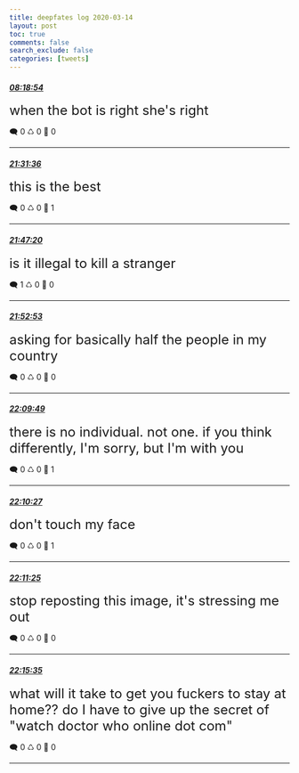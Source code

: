 ```yaml
---
title: deepfates log 2020-03-14
layout: post
toc: true
comments: false
search_exclude: false
categories: [tweets]
---
```



#### <a href = "https://twitter.com/deepfates/status/1238831979111444481">*08:18:54*</a>

<font size="5">when the bot is right she's right</font>



🗨️ 0 ♺ 0 🤍  0   

---
    
#### <a href = "https://twitter.com/deepfates/status/1239031467784589312">*21:31:36*</a>

<font size="5">this is the best</font>



🗨️ 0 ♺ 0 🤍  1   

---
    
#### <a href = "https://twitter.com/deepfates/status/1239035427694075904">*21:47:20*</a>

<font size="5">is it illegal to kill a stranger</font>



🗨️ 1 ♺ 0 🤍  0   

---
    
#### <a href = "https://twitter.com/deepfates/status/1239036822425964544">*21:52:53*</a>

<font size="5">asking for basically half the people in my country</font>



🗨️ 0 ♺ 0 🤍  0   

---
    
#### <a href = "https://twitter.com/deepfates/status/1239041086342852608">*22:09:49*</a>

<font size="5">there is no individual. not one. if you think differently, I'm sorry, but I'm with you</font>



🗨️ 0 ♺ 0 🤍  1   

---
    
#### <a href = "https://twitter.com/deepfates/status/1239041245676048385">*22:10:27*</a>

<font size="5">don't touch my face</font>



🗨️ 0 ♺ 0 🤍  1   

---
    
#### <a href = "https://twitter.com/deepfates/status/1239041485569323011">*22:11:25*</a>

<font size="5">stop reposting this image, it's stressing me out</font>



🗨️ 0 ♺ 0 🤍  0   

---
    
#### <a href = "https://twitter.com/deepfates/status/1239042535282147329">*22:15:35*</a>

<font size="5">what will it take to get you fuckers to stay at home?? do I have to give up the secret of "watch doctor who online dot com"</font>



🗨️ 0 ♺ 0 🤍  0   

---
    
            

